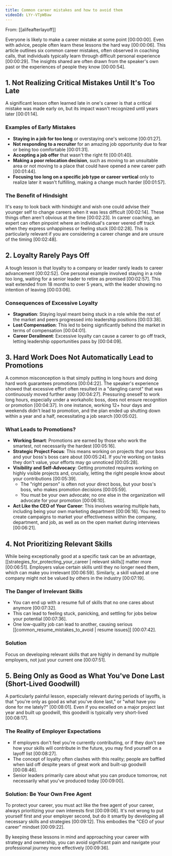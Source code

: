 ```yaml
---
title: Common career mistakes and how to avoid them
videoId: LYr-VTpWBaw
---
```


From: [[alifeafterlayoff]] <br/> 

Everyone is likely to make a career mistake at some point <a class="yt-timestamp" data-t="00:00:00">[00:00:00]</a>. Even with advice, people often learn these lessons the hard way <a class="yt-timestamp" data-t="00:00:06">[00:00:06]</a>. This article outlines six common career mistakes, often observed in coaching calls, that individuals typically learn through difficult personal experience <a class="yt-timestamp" data-t="00:00:29">[00:00:29]</a>. The insights shared are often drawn from the speaker's own past or the experiences of people they know <a class="yt-timestamp" data-t="00:00:54">[00:00:54]</a>.

## 1. Not Realizing Critical Mistakes Until It's Too Late

A significant lesson often learned late in one's career is that a critical mistake was made early on, but its impact wasn't recognized until years later <a class="yt-timestamp" data-t="00:01:14">[00:01:14]</a>.

### Examples of Early Mistakes
*   **Staying in a job for too long** or overstaying one's welcome <a class="yt-timestamp" data-t="00:01:27">[00:01:27]</a>.
*   **Not responding to a recruiter** for an amazing job opportunity due to fear or being too comfortable <a class="yt-timestamp" data-t="00:01:31">[00:01:31]</a>.
*   **Accepting a job offer** that wasn't the right fit <a class="yt-timestamp" data-t="00:01:40">[00:01:40]</a>.
*   **Making a poor relocation decision**, such as moving to an unsuitable area or not moving to a place that could have opened a new career path <a class="yt-timestamp" data-t="00:01:44">[00:01:44]</a>.
*   **Focusing too long on a specific job type or career vertical** only to realize later it wasn't fulfilling, making a change much harder <a class="yt-timestamp" data-t="00:01:57">[00:01:57]</a>.

### The Benefit of Hindsight
It's easy to look back with hindsight and wish one could advise their younger self to change careers when it was less difficult <a class="yt-timestamp" data-t="00:02:14">[00:02:14]</a>. These things often aren't obvious at the time <a class="yt-timestamp" data-t="00:02:23">[00:02:23]</a>. In career coaching, an expert can often pinpoint where an individual's career veered off track when they express unhappiness or feeling stuck <a class="yt-timestamp" data-t="00:02:28">[00:02:28]</a>. This is particularly relevant if you are considering a career change and are unsure of the timing <a class="yt-timestamp" data-t="00:02:48">[00:02:48]</a>.

## 2. Loyalty Rarely Pays Off

A tough lesson is that loyalty to a company or leader rarely leads to career advancement <a class="yt-timestamp" data-t="00:02:52">[00:02:52]</a>. One personal example involved staying in a role too long, waiting for a senior leader to retire as promised <a class="yt-timestamp" data-t="00:02:57">[00:02:57]</a>. This wait extended from 18 months to over 5 years, with the leader showing no intention of leaving <a class="yt-timestamp" data-t="00:03:06">[00:03:06]</a>.

### Consequences of Excessive Loyalty
*   **Stagnation**: Staying loyal meant being stuck in a role while the rest of the market and peers progressed into leadership positions <a class="yt-timestamp" data-t="00:03:38">[00:03:38]</a>.
*   **Lost Compensation**: This led to being significantly behind the market in terms of compensation <a class="yt-timestamp" data-t="00:04:01">[00:04:01]</a>.
*   **Career Derailment**: Excessive loyalty can cause a career to go off track, letting leadership opportunities pass by <a class="yt-timestamp" data-t="00:04:09">[00:04:09]</a>.

## 3. Hard Work Does Not Automatically Lead to Promotions

A common misconception is that simply putting in long hours and doing hard work guarantees promotions <a class="yt-timestamp" data-t="00:04:22">[00:04:22]</a>. The speaker's experience showed that excessive effort often resulted in a "dangling carrot" that was continuously moved further away <a class="yt-timestamp" data-t="00:04:27">[00:04:27]</a>. Pressuring oneself to work long hours, especially under a workaholic boss, does not ensure recognition or promotion <a class="yt-timestamp" data-t="00:04:37">[00:04:37]</a>. In one instance, working 12+ hour days and weekends didn't lead to promotion, and the plan ended up shutting down within a year and a half, necessitating a job search <a class="yt-timestamp" data-t="00:04:52">[00:05:02]</a>.

### What Leads to Promotions?
*   **Working Smart**: Promotions are earned by those who work the smartest, not necessarily the hardest <a class="yt-timestamp" data-t="00:05:16">[00:05:16]</a>.
*   **Strategic Project Focus**: This means working on projects that your boss and your boss's boss care about <a class="yt-timestamp" data-t="00:05:24">[00:05:24]</a>. If you're working on tasks they don't value, your efforts may go unnoticed <a class="yt-timestamp" data-t="00:05:28">[00:05:28]</a>.
*   **Visibility and Self-Advocacy**: Getting promoted requires working on highly visible projects and, crucially, letting the right people know about your contributions <a class="yt-timestamp" data-t="00:05:39">[00:05:39]</a>.
    *   The "right person" is often not your direct boss, but your boss's boss, who makes promotion decisions <a class="yt-timestamp" data-t="00:05:59">[00:05:59]</a>.
    *   You must be your own advocate; no one else in the organization will advocate for your promotion <a class="yt-timestamp" data-t="00:06:10">[00:06:10]</a>.
*   **Act Like the CEO of Your Career**: This involves wearing multiple hats, including being your own marketing department <a class="yt-timestamp" data-t="00:06:16">[00:06:16]</a>. You need to create campaigns to market your effectiveness within the company, department, and job, as well as on the open market during interviews <a class="yt-timestamp" data-t="00:06:21">[00:06:21]</a>.

## 4. Not Prioritizing Relevant Skills

While being exceptionally good at a specific task can be an advantage, [[strategies_for_protecting_your_career | relevant skills]] matter more <a class="yt-timestamp" data-t="00:06:51">[00:06:51]</a>. Employers value certain skills until they no longer need them, which can make you irrelevant <a class="yt-timestamp" data-t="00:06:59">[00:06:59]</a>. Similarly, a skill valued at one company might not be valued by others in the industry <a class="yt-timestamp" data-t="00:07:19">[00:07:19]</a>.

### The Danger of Irrelevant Skills
*   You can end up with a resume full of skills that no one cares about anymore <a class="yt-timestamp" data-t="00:07:32">[00:07:32]</a>.
*   This can lead to feeling stuck, panicking, and settling for jobs below your potential <a class="yt-timestamp" data-t="00:07:36">[00:07:36]</a>.
*   One low-quality job can lead to another, causing serious [[common_resume_mistakes_to_avoid | resume issues]] <a class="yt-timestamp" data-t="00:07:42">[00:07:42]</a>.

### Solution
Focus on developing relevant skills that are highly in demand by multiple employers, not just your current one <a class="yt-timestamp" data-t="00:07:51">[00:07:51]</a>.

## 5. Being Only as Good as What You've Done Last (Short-Lived Goodwill)

A particularly painful lesson, especially relevant during periods of layoffs, is that "you're only as good as what you've done last," or "what have you done for me lately?" <a class="yt-timestamp" data-t="00:08:01">[00:08:01]</a>. Even if you excelled on a major project last year and built up goodwill, this goodwill is typically very short-lived <a class="yt-timestamp" data-t="00:08:17">[00:08:17]</a>.

### The Reality of Employer Expectations
*   If employers don't feel you're currently contributing, or if they don't see how your skills will contribute in the future, you may find yourself on a layoff list <a class="yt-timestamp" data-t="00:08:27">[00:08:27]</a>.
*   The concept of loyalty often clashes with this reality; people are baffled when laid off despite years of great work and built-up goodwill <a class="yt-timestamp" data-t="00:08:46">[00:08:46]</a>.
*   Senior leaders primarily care about what you can produce tomorrow, not necessarily what you've produced today <a class="yt-timestamp" data-t="00:09:00">[00:09:00]</a>.

### Solution: Be Your Own Free Agent
To protect your career, you must act like the free agent of your career, always prioritizing your own interests first <a class="yt-timestamp" data-t="00:09:06">[00:09:06]</a>. It's not wrong to put yourself first and your employer second, but do it smartly by developing all necessary skills and strategies <a class="yt-timestamp" data-t="00:09:12">[00:09:12]</a>. This embodies the "CEO of your career" mindset <a class="yt-timestamp" data-t="00:09:22">[00:09:22]</a>.

By keeping these lessons in mind and approaching your career with strategy and ownership, you can avoid significant pain and navigate your professional journey more effectively <a class="yt-timestamp" data-t="00:09:36">[00:09:36]</a>.